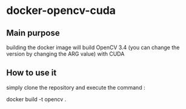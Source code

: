 # docker-opencv-cuda

## Main purpose

building the docker image will build OpenCV 3.4 (you can change the version by changing the ARG value) with CUDA

## How to use it

simply clone the repository and execute the command :  

docker build -t opencv .

